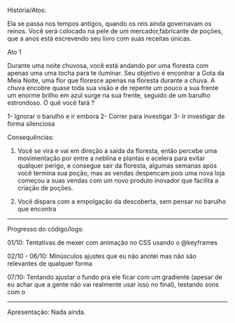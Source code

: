 
História/Atos:

Ela se passa nos tempos antigos, quando os reis ainda governavam os reinos. Você será colocado
na pele de um mercador,fabricante de poções, que a anos está escrevendo seu livro com suas receitas únicas. 

Ato 1

Durante uma noite chuvosa, você está andando por uma floresta  com apenas uma uma tocha para te iluminar.
Seu objetivo é encontrar a Gota da Meia Noite, uma flor que floresce apenas na floresta durante a chuva.
A chuva encobre quase toda sua visão e de repente um pouco a sua frente um enorme brilho
em azul surge na sua frente, seguido de um barulho estrondoso. O quê vocẽ fará ?  

1- Ignorar o barulho e ir embora
2- Correr para investigar
3- Ir investigar de forma silenciosa

Consequências:

1) Você se vira e vai em direção a saída da floresta, então percebe uma movimentação por entre a neblina e plantas e acelera para evitar qualquer perigo, e consegue sair da floresta, algumas semanas após você termina sua poção, mas as vendas despencam pois uma nova loja começou a suas vendas com um novo produto inovador que facilita a criação de poções. 

2) Você dispara com a empolgação da descoberta, sem pensar no barulho que encontra 

--------------------


Progresso do código/logs: 

01/10: Tentativas de mexer com animação no CSS usando o @keyframes

02/10 - 06/10: Minúsculos ajustes que eu não anotei mas não são relevantes de qualquer forma

07/10: Tentando ajustar o fundo pra ele ficar com um gradiente (apesar de eu achar que
a gente não vai realmente usar isso no final), testando sons com o <audio control>, criando a página do contexto da história (pode mudar no futuro)

--------------------   


Apresentação: Nada ainda.


